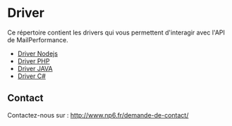 Driver
==

Ce répertoire contient les drivers qui vous permettent d'interagir avec l'API de MailPerformance.

- [Driver Nodejs](./nodejs/LISEZMOI.md)
- [Driver PHP](./php/LISEZMOI.md)
- [Driver JAVA](./java/LISEZMOI.md)
- [Driver C#](./csharp/README.md)

Contact
--

Contactez-nous sur : http://www.np6.fr/demande-de-contact/
